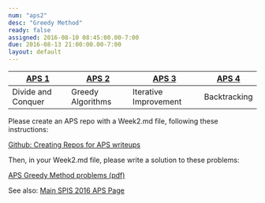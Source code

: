 ```yaml
---
num: "aps2"
desc: "Greedy Method"
ready: false
assigned: 2016-08-10 08:45:00.00-7:00
due: 2016-08-13 21:00:00.00-7:00
layout: default
---
```



| [APS 1](/hwk/aps1/) | [APS 2](/hwk/aps2/) | [APS 3](/hwk/aps3/)   | [APS 4](/hwk/aps4/) | 
|---------------------|---------------------|-----------------------|---------------------|
| Divide and Conquer  | Greedy Algorithms   | Iterative Improvement | Backtracking        |


Please create an APS repo with a Week2.md file, following these instructions:

[Github: Creating Repos for APS writeups](/topics/github_aps_writeups/)

Then, in your Week2.md file, please write a solution to these problems:

[APS Greedy Method problems (pdf)](spis_gr_problems.pdf)

See also: [Main SPIS 2016 APS Page](https://sites.google.com/a/eng.ucsd.edu/spis/home/AcademicProgram/2016_aps)
